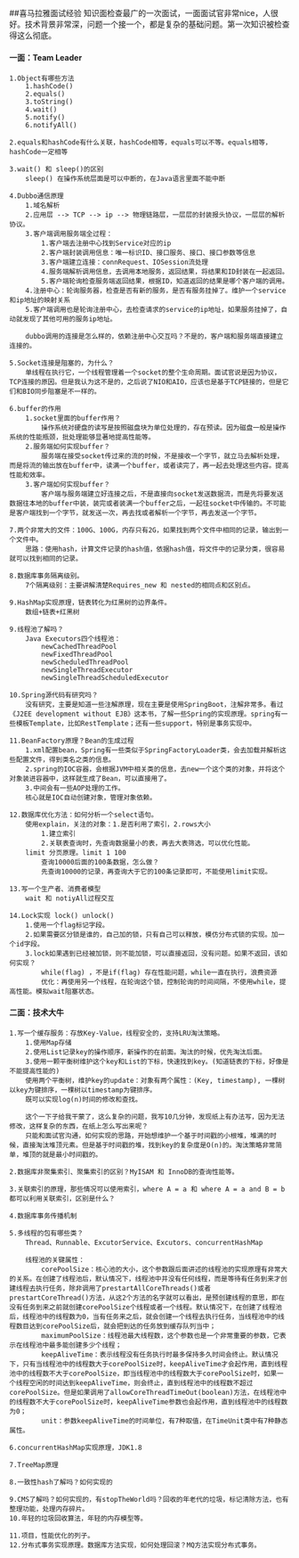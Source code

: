 ##喜马拉雅面试经验
知识面检查最广的一次面试，一面面试官非常nice，人很好。技术背景非常深，问题一个接一个，都是复杂的基础问题。第一次知识被检查得这么彻底。

#### 一面：Team Leader
	
	1.Object有哪些方法
		1.hashCode()
		2.equals()
		3.toString()
		4.wait()
		5.notify()
		6.notifyAll()
		
	2.equals和hashCode有什么关联，hashCode相等，equals可以不等。equals相等，hashCode一定相等
	
	3.wait() 和 sleep()的区别
		sleep() 在操作系统层面是可以中断的，在Java语言里面不能中断
	
	4.Dubbo通信原理
		1.域名解析
		2.应用层 --> TCP --> ip --> 物理链路层，一层层的封装报头协议，一层层的解析协议。
		3.客户端调用服务端全过程：
			1.客户端去注册中心找到Service对应的ip
			2.客户端封装调用信息：唯一标识ID、接口服务、接口、接口参数等信息
			3.客户端建立连接：connRequest、IOSession流处理
			4.服务端解析调用信息，去调用本地服务，返回结果，将结果和ID封装在一起返回。
			5.客户端轮询检查服务端返回结果，根据ID，知道返回的结果是哪个客户端的调用。
		4.注册中心：轮询服务器，检查是否有新的服务，是否有服务挂掉了。维护一个service和ip地址的映射关系
		5.客户端调用也是轮询注册中心，去检查请求的service的ip地址，如果服务挂掉了，自动就发现了其他可用的服务ip地址。
		
		dubbo调用的连接是怎么样的，依赖注册中心交互吗？不是的，客户端和服务端直接建立连接的。
		
	5.Socket连接是阻塞的，为什么？
		单线程在执行它，一个线程管理着一个socket的整个生命周期。面试官说是因为协议，TCP连接的原因。但是我认为这不是的，之后说了NIO和AIO，应该也是基于TCP链接的，但是它们和BIO同步阻塞是不一样的。
		
	6.buffer的作用
		1.socket里面的buffer作用？
			操作系统对硬盘的读写是按照磁盘块为单位处理的，存在预读。因为磁盘一般是操作系统的性能瓶颈，批处理能够显著地提高性能等。
		2.服务端如何实现buffer？
			服务端在接受socket传过来的流的时候，不是接收一个字节，就立马去解析处理，而是将流的输出放在buffer中，读满一个buffer，或者读完了，再一起去处理这些内容。提高性能和效率。
		3.客户端如何实现buffer？
			客户端与服务端建立好连接之后，不是直接向socket发送数据流，而是先将要发送数据往本地的buffer中装，装完或者装满一个buffer之后，一起往socket中传输的。不可能是客户端找到一个字节，就发送一次，再去找或者解析一个字节，再去发送一个字节。
		
	7.两个非常大的文件：100G、100G，内存只有2G，如果找到两个文件中相同的记录，输出到一个文件中。
		思路：使用hash，计算文件记录的hash值，依据hash值，将文件中的记录分类，很容易就可以找到相同的记录。
	
	8.数据库事务隔离级别。
		7个隔离级别：主要讲解清楚Requires_new 和 nested的相同点和区别点。
	
	9.HashMap实现原理，链表转化为红黑树的边界条件。
		数组+链表+红黑树
	
	9.线程池了解吗？
		Java Executors四个线程池：
			newCachedThreadPool
			newFixedThreadPool
			newScheduledThreadPool
			newSingleThreadExecutor
			newSingleThreadScheduledExecutor
	
	10.Spring源代码有研究吗？
		没有研究，主要是知道一些注解原理，现在主要是使用SpringBoot，注解非常多。看过《J2EE development without EJB》这本书，了解一些Spring的实现原理。spring有一些模板Template，比如RestTemplate；还有一些support，特别是事务实现中。
		
	11.BeanFactory原理？Bean的生成过程
		1.xml配置bean，Spring有一些类似于SpringFactoryLoader类，会去加载并解析这些配置文件，得到类名之类的信息。
		2.spring的IOC容器，会根据JVM中相关类的信息，去new一个这个类的对象，并将这个对象装进容器中，这样就生成了Bean，可以直接用了。
		3.中间会有一些AOP处理的工作。
		核心就是IOC自动创建对象，管理对象依赖。
	
	12.数据库优化方法：如何分析一个select语句。
		使用explain，关注的对象：1.是否利用了索引，2.rows大小
			1.建立索引
			2.关联表查询时，先查询数据量小的表，再去大表筛选，可以优化性能。
		limit 分页原理。limit 1 100
			查询10000后面的100条数据，怎么做？
			先查询10000的记录，再查询大于它的100条记录即可，不能使用limit实现。
	
	13.写一个生产者、消费者模型
		wait 和 notiyAll过程交互
		
	14.Lock实现 lock() unlock()
		1.使用一个flag标记字段。
		2.如果需要区分锁是谁的，自己加的锁，只有自己可以释放，模仿分布式锁的实现。加一个id字段。
		3.lock如果遇到已经被加锁，则不能加锁，可以直接返回，没有问题。如果不返回，该如何实现？
			while(flag) ，不是if(flag) 存在性能问题，while一直在执行，浪费资源
			优化：再使用另一个线程，在轮询这个锁，控制轮询的时间间隔，不使用while，提高性能。模拟wait阻塞状态。
	
#### 二面：技术大牛

	1.写一个缓存服务：存放Key-Value，线程安全的，支持LRU淘汰策略。
		1.使用Map存储
		2.使用List记录key的操作顺序，新操作的在前面。淘汰的时候，优先淘汰后面。
		3.使用一颗平衡树维护这个key和List的下标，快速找到key。(知道链表的下标，好像是不能提高性能的)
		使用两个平衡树，维护key的update：对象有两个属性：(Key, timestamp), 一棵树以key为键排序，一棵树以timestamp为键排序。
		既可以实现log(n)时间的修改和查找。
		
		这个一下子给我干蒙了，这么复杂的问题，我写10几分钟，发现纸上有办法写，因为无法修改，这样复杂的东西，在纸上怎么写出来呢？
		只能和面试官沟通，如何实现的思路，开始想维护一个基于时间戳的小根堆，堆满的时候，直接淘汰堆顶元素。但是基于时间戳的堆，找到key的复杂度是O(n)的。淘汰策略非常简单，堆顶的就是最小时间戳的。
		
	2.数据库非聚集索引、聚集索引的区别？MyISAM 和 InnoDB的查询性能等。
	
	3.关联索引的原理，那些情况可以使用索引，where A = a 和 where A = a and B = b都可以利用关联索引，区别是什么？
	
	4.数据库事务传播机制
	
	5.多线程的包有哪些类？
		Thread、Runnable、ExcutorService、Excutors、concurrentHashMap
		
		线程池的关键属性：
			corePoolSize：核心池的大小，这个参数跟后面讲述的线程池的实现原理有非常大的关系。在创建了线程池后，默认情况下，线程池中并没有任何线程，而是等待有任务到来才创建线程去执行任务，除非调用了prestartAllCoreThreads()或者prestartCoreThread()方法，从这2个方法的名字就可以看出，是预创建线程的意思，即在没有任务到来之前就创建corePoolSize个线程或者一个线程。默认情况下，在创建了线程池后，线程池中的线程数为0，当有任务来之后，就会创建一个线程去执行任务，当线程池中的线程数目达到corePoolSize后，就会把到达的任务放到缓存队列当中；
			maximumPoolSize：线程池最大线程数，这个参数也是一个非常重要的参数，它表示在线程池中最多能创建多少个线程；
			keepAliveTime：表示线程没有任务执行时最多保持多久时间会终止。默认情况下，只有当线程池中的线程数大于corePoolSize时，keepAliveTime才会起作用，直到线程池中的线程数不大于corePoolSize，即当线程池中的线程数大于corePoolSize时，如果一个线程空闲的时间达到keepAliveTime，则会终止，直到线程池中的线程数不超过corePoolSize。但是如果调用了allowCoreThreadTimeOut(boolean)方法，在线程池中的线程数不大于corePoolSize时，keepAliveTime参数也会起作用，直到线程池中的线程数为0；
			unit：参数keepAliveTime的时间单位，有7种取值，在TimeUnit类中有7种静态属性。
	
	6.concurrentHashMap实现原理，JDK1.8
	
	7.TreeMap原理
	
	8.一致性hash了解吗？如何实现的
	
	9.CMS了解吗？如何实现的，有stopTheWorld吗？回收的年老代的垃圾，标记清除方法，也有整理功能，处理内存碎片。
	10.年轻的垃圾回收算法，年轻的内存模型等。
	
	11.项目，性能优化的列子。
	12.分布式事务实现原理。数据库方法实现，如何处理回滚？MQ方法实现分布式事务。